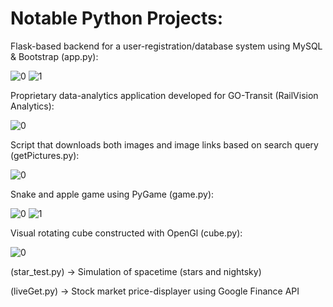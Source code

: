 # Notable Python Projects:

Flask-based backend for a user-registration/database system using MySQL & Bootstrap (app.py):

![0](https://i.imgur.com/8o5FVs7.png)
![1](https://i.imgur.com/Mth4Pg6.png)


Proprietary data-analytics application developed for GO-Transit (RailVision Analytics):

![0](https://i.imgur.com/GXxsIQw.png)


Script that downloads both images and image links based on search query (getPictures.py):

![0](https://i.imgur.com/82h5D4c.jpg)


Snake and apple game using PyGame (game.py):

![0](https://i.imgur.com/D5cVBdA.png)
![1](https://i.imgur.com/gGZ9oHP.png)


Visual rotating cube constructed with OpenGl (cube.py):

![0](https://i.imgur.com/7GVD7i9.png)


(star_test.py) -> Simulation of spacetime (stars and nightsky)


(liveGet.py) -> Stock market price-displayer using Google Finance API
